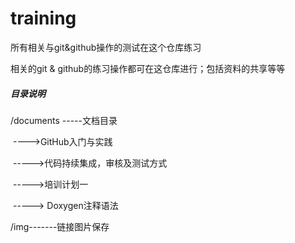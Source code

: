 # training
 所有相关与git&amp;github操作的测试在这个仓库练习

相关的git & github的练习操作都可在这仓库进行；包括资料的共享等等

##### 目录说明

   /documents -----文档目录

​                           ---->GitHub入门与实践

​						  ----->代码持续集成，审核及测试方式

​						  ----->培训计划一

​						  -----> Doxygen注释语法

  /img-------链接图片保存

